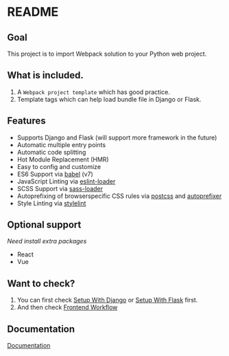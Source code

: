 # README

## Goal

This project is to import Webpack solution to your Python web project.

## What is included.

1. A `Webpack project template` which has good practice.
1. Template tags which can help load bundle file in Django or Flask.

## Features

- Supports Django and Flask (will support more framework in the future)
- Automatic multiple entry points
- Automatic code splitting
- Hot Module Replacement (HMR)
- Easy to config and customize
- ES6 Support via [babel](https://babeljs.io/) (v7)
- JavaScript Linting via [eslint-loader](https://github.com/MoOx/eslint-loader)
- SCSS Support via [sass-loader](https://github.com/jtangelder/sass-loader)
- Autoprefixing of browserspecific CSS rules via [postcss](https://postcss.org/) and [autoprefixer](https://github.com/postcss/autoprefixer)
- Style Linting via [stylelint](https://stylelint.io/)

## Optional support

*Need install extra packages*

- React
- Vue

## Want to check?

1. You can first check [Setup With Django](https://python-webpack-boilerplate.readthedocs.io/en/latest/setup_with_django/) or [Setup With Flask](https://python-webpack-boilerplate.readthedocs.io/en/latest/setup_with_flask/) first.
1. And then check [Frontend Workflow](https://python-webpack-boilerplate.readthedocs.io/en/latest/frontend/)

## Documentation

[Documentation](https://python-webpack-boilerplate.readthedocs.io/)
